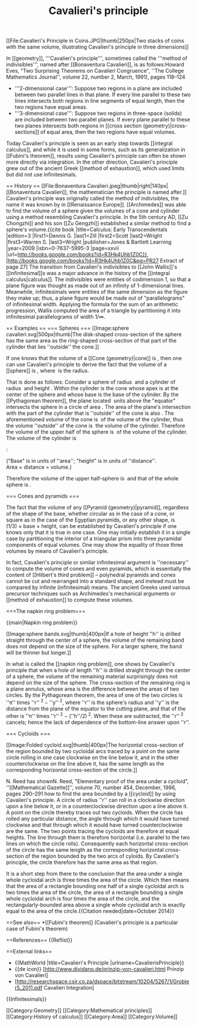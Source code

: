 ﻿---
lastrevid: 634669406
pageid: 21697672
canonicalurl: http://en.wikipedia.org/wiki/Cavalieri%27s_principle
title: Cavalieri's principle
editurl: http://en.wikipedia.org/w/index.php?title=Cavalieri%27s_principle&action=edit
length: 9676
contentmodel: wikitext
pagelanguage: en
touched: 2015-02-14T13:05:20Z
ns: 0
fullurl: http://en.wikipedia.org/wiki/Cavalieri's_principle
---

[[File:Cavalieri's Principle in Coins.JPG|thumb|250px|Two stacks of coins with the same volume, illustrating Cavalieri's principle in three dimensions]]

In [[geometry]], '''Cavalieri's principle''', sometimes called the '''method of indivisibles''', named after [[Bonaventura Cavalieri]], is as follows:<ref>Howard Eves, "Two Surprising Theorems on Cavalieri Congruence", ''The College Mathematics Journal'', volume 22, number 2, March, 1991), pages 118&ndash;124</ref>

* '''2-dimensional case''': Suppose two regions in a plane are included between two parallel lines in that plane. If every line parallel to these two lines intersects both regions in line segments of equal length, then the two regions have equal areas.
* '''3-dimensional case''': Suppose two regions in three-space (solids) are included between two parallel planes. If every plane parallel to these two planes intersects both regions in [[cross section (geometry)|cross-sections]] of equal area, then the two regions have equal volumes.

Today Cavalieri's principle is seen as an early step towards [[integral calculus]], and while it is used in some forms, such as its generalization in [[Fubini's theorem]], results using Cavalieri's principle can often be shown more directly via integration. In the other direction, Cavalieri's principle grew out of the ancient Greek [[method of exhaustion]], which used limits but did not use infinitesimals.

== History ==
[[File:Bonaventura Cavalieri.jpeg|thumb|right|140px|[[Bonaventura Cavalieri]], the mathematician the principle is named after.]]
Cavalieri's principle was originally called the method of indivisibles, the name it was known by in [[Renaissance Europe]]. [[Archimedes]] was able to find the volume of a sphere given the volumes of a cone and cylinder using a method resembling Cavalieri's principle. In the 5th century AD, [[Zu Chongzhi]] and his son [[Zu Gengzhi]] established a similar method to find a sphere's volume.<ref>{{cite book |title=Calculus: Early Transcendentals |edition=3 |first1=Dennis G. |last1=Zill |first2=Scott |last2=Wright |first3=Warren S. |last3=Wright |publisher=Jones & Bartlett Learning |year=2009 |isbn=0-7637-5995-3 |page=xxvii |url=http://books.google.com/books?id=R3Hk4Uhb1Z0C}}, [http://books.google.com/books?id=R3Hk4Uhb1Z0C&pg=PR27 Extract of page 27]</ref> The transition from Cavalieri's indivisibles to [[John Wallis]]'s [[infinitesimal]]s was a major advance in the history of the [[integral calculus|calculus]].  The indivisibles were entities of codimension 1, so that a plane figure was thought as made out of an infinity of 1-dimensional lines.  Meanwhile, infinitesimals were entities of the same dimension as the figure they make up; thus, a plane figure would be made out of "parallelograms" of infinitesimal width.  Applying the formula for the sum of an arithmetic progression, Wallis computed the area of a triangle by partitioning it into infinitesimal parallelograms of width 1/∞.

== Examples ==
=== Spheres ===
[[Image:sphere cavalieri.svg|500px|thumb|The disk-shaped cross-section of the sphere has the same area as the ring-shaped cross-section of that part of the cylinder that lies ''outside'' the cone.]]

If one knows that the volume of a [[Cone (geometry)|cone]] is <math>\frac{1}{3}\left(\text{base} \times \text{height}\right)</math>, then one can use Cavalieri's principle to derive the fact that the volume of a [[sphere]] is <math>\frac{4}{3}\pi r^3</math>, where <math>r</math> is the radius.

That is done as follows: Consider a sphere of radius <math>r</math> and a cylinder of radius <math>r</math> and height <math>r</math>.  Within the cylinder is the cone whose apex is at the center of the sphere and whose base is the base of the cylinder.  By the [[Pythagorean theorem]], the plane located <math>y</math> units above the "equator" intersects the sphere in a circle of area <math>\pi\left(r^2 - y^2\right)</math>.  The area of the plane's intersection with the part of the cylinder that is ''outside'' of the cone is also <math>\pi\left(r^2 - y^2\right)</math>.  The aforementioned volume of the cone is <math>\frac{1}{3}</math> of the volume of the cylinder, thus the volume ''outside'' of the cone is <math>\frac{2}{3}</math> the volume of the cylinder.  Therefore the volume of the upper half of the sphere is <math>\frac{2}{3}</math> of the volume of the cylinder.  The volume of the cylinder is

:<math>\text{base} \times \text{height} = \pi r^2 \cdot r = \pi r^3</math>

("Base" is in units of ''area''; "height" is in units of ''distance''.  Area&nbsp;×&nbsp;distance&nbsp;=&nbsp;volume.)

Therefore the volume of the upper half-sphere is <math>\left(\frac{2}{3}\right)\pi r^3</math> and that of the whole sphere is <math>\left(\frac{4}{3}\right)\pi r^3</math>.

=== Cones and pyramids ===

The fact that the volume of any [[Pyramid (geometry)|pyramid]], regardless of the shape of the base, whether circular as in the case of a cone, or square as in the case of the Egyptian pyramids, or any other shape, is (1/3)&nbsp;&times;&nbsp;base&nbsp;&times;&nbsp;height, can be established by Cavalieri's principle if one knows only that it is true in one case.  One may initially establish it in a single case by partitioning the interior of a triangular prism into three pyramidal components of equal volumes.  One may show the equality of those three volumes by means of Cavalieri's principle.

In fact, Cavalieri's principle or similar infinitesimal argument is ''necessary'' to compute the volume of cones and even pyramids, which is essentially the content of [[Hilbert's third problem]] – polyhedral pyramids and cones cannot be cut and rearranged into a standard shape, and instead must be compared by infinite (infinitesimal) means. The ancient Greeks used various precursor techniques such as Archimedes's mechanical arguments or [[method of exhaustion]] to compute these volumes.

===The napkin ring problem===

{{main|Napkin ring problem}}

[[Image:sphere bands.svg|thumb|400px|If a hole of height ''h'' is drilled straight through the center of a sphere, the volume of the remaining band does not depend on the size of the sphere. For a larger sphere, the band will be thinner but longer.]]

In what is called the [[napkin ring problem]], one shows by Cavalieri's principle that when a hole of length ''h'' is drilled straight through the center of a sphere, the volume of the remaining material surprisingly does not depend on the size of the sphere.  The cross-section of the remaining ring is a plane annulus, whose area is the difference between the areas of two circles.  By the Pythagorean theorem, the area of one of the two circles is ''π'' times ''r''<sup>&nbsp;2</sup>&nbsp;&minus;&nbsp;''y''<sup>&nbsp;2</sup>, where ''r'' is the sphere's radius and ''y'' is the distance from the plane of the equator to the cutting plane, and that of the other is ''π'' times ''r''<sup>&nbsp;2</sup>&nbsp;&minus;&nbsp;(''h''/2)<sup>&nbsp;2</sup>.  When these are subtracted, the ''r''<sup>&nbsp;2</sup> cancels; hence the lack of dependence of the bottom-line answer upon&nbsp;''r''.

=== Cycloids ===<!-- This section is linked from [[visual calculus]]. -->

[[Image:Folded cycloid.svg|thumb|400px|The horizontal cross-section of the region bounded by two cycloidal arcs traced by a point on the same circle rolling in one case clockwise on the line below it, and in the other counterclockwise on the line above it, has the same length as the corresponding horizontal cross-section of the circle.]]

N. Reed has shown<ref>N. Reed, "Elementary proof of the area under a cycloid", ''[[Mathematical Gazette]]'', volume 70, number 454, December, 1986, pages 290&ndash;291</ref> how to find the area bounded by a [[cycloid]] by using Cavalieri's principle.  A circle of radius ''r'' can roll in a clockwise direction upon a line below it, or in a counterclockwise direction upon a line above it.  A point on the circle thereby traces out two cycloids.  When the circle has rolled any particular distance, the angle through which it would have turned clockwise and that through which it would have turned counterclockwise are the same.  The two points tracing the cycloids are therefore at equal heights.  The line through them is therefore horizontal (i.e. parallel to the two lines on which the circle rolls).  Consequently each horizontal cross-section of the circle has the same length as the corresponding horizontal cross-section of the region bounded by the two arcs of cyloids.  By Cavalieri's principle, the circle therefore has the same area as that region.  

It is a short step from there to the conclusion that the area under a single whole cycloidal arch is three times the area of the circle. Which then means that the area of a rectangle bounding one half of a single cycloidal arch is two times the area of the circle, the area of a rectangle bounding a single whole cycloidal arch is four times the area of the circle, and the rectangularly-bounded area above a single whole cycloidal arch is exactly equal to the area of the circle.{{Citation needed|date=October 2014}}

==See also==
*[[Fubini's theorem]] (Cavalieri's principle is a particular case of Fubini's theorem)

==References==
{{Reflist}}

==External links==
* {{MathWorld |title=Cavalieri's Principle |urlname=CavalierisPrinciple}}
* {{de icon}} [http://www.dividano.de/prinzip-von-cavalieri.html Prinzip von Cavalieri]
* [http://researchspace.csir.co.za/dspace/bitstream/10204/5267/1/Grobler5_2011.pdf Cavalieri Integration]


{{Infinitesimals}}

[[Category:Geometry]]
[[Category:Mathematical principles]]
[[Category:History of calculus]]
[[Category:Area]]
[[Category:Volume]]